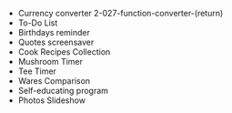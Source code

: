* Currency converter
  2-027-function-converter-(return)
* To-Do List
* Birthdays reminder
* Quotes screensaver
* Cook Recipes Collection
* Mushroom Timer
* Tee Timer
* Wares Comparison
* Self-educating program
* Photos Slideshow
